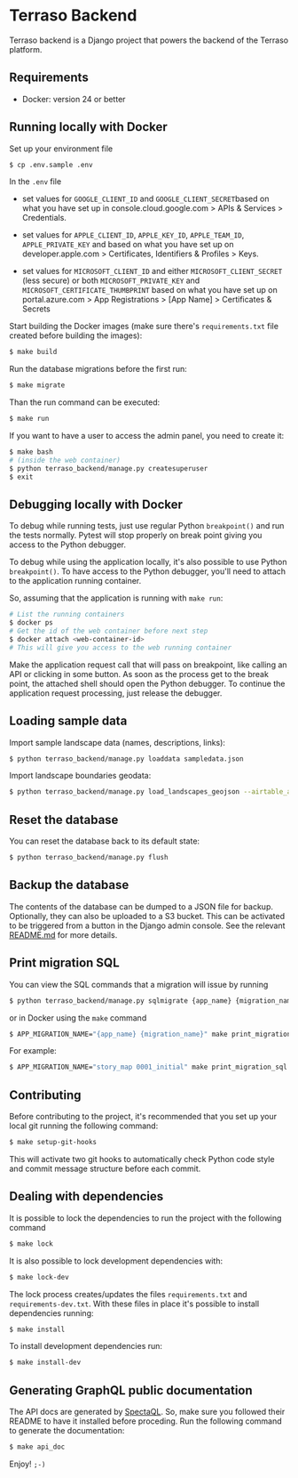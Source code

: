 # Terraso Backend

Terraso backend is a Django project that powers the backend of the Terraso
platform.

## Requirements

- Docker: version 24 or better

## Running locally with Docker

Set up your environment file

```sh
$ cp .env.sample .env
```

In the `.env` file

-   set values for `GOOGLE_CLIENT_ID` and `GOOGLE_CLIENT_SECRET`based on what you have set up in console.cloud.google.com > APIs & Services > Credentials.

-   set values for `APPLE_CLIENT_ID`, `APPLE_KEY_ID`, `APPLE_TEAM_ID`, `APPLE_PRIVATE_KEY` and based on what you have set up on developer.apple.com > Certificates, Identifiers & Profiles > Keys.

-   set values for `MICROSOFT_CLIENT_ID` and either `MICROSOFT_CLIENT_SECRET` (less secure) or both `MICROSOFT_PRIVATE_KEY` and `MICROSOFT_CERTIFICATE_THUMBPRINT` based on what you have set up on portal.azure.com > App Registrations > [App Name] > Certificates & Secrets

Start building the Docker images (make sure there's `requirements.txt`
file created before building the images):

```sh
$ make build
```

Run the database migrations before the first run:

```sh
$ make migrate
```

Than the run command can be executed:

```sh
$ make run
```

If you want to have a user to access the admin panel, you need to create
it:

```sh
$ make bash
# (inside the web container)
$ python terraso_backend/manage.py createsuperuser
$ exit
```

## Debugging locally with Docker

To debug while running tests, just use regular Python `breakpoint()` and
run the tests normally. Pytest will stop properly on break point giving
you access to the Python debugger.

To debug while using the application locally, it's also possible to use
Python `breakpoint()`. To have access to the Python debugger, you'll
need to attach to the application running container.

So, assuming that the application is running with `make run`:

```sh
# List the running containers
$ docker ps
# Get the id of the web container before next step
$ docker attach <web-container-id>
# This will give you access to the web running container
```

Make the application request call that will pass on breakpoint, like
calling an API or clicking in some button. As soon as the process get to
the break point, the attached shell should open the Python debugger. To
continue the application request processing, just release the debugger.

## Loading sample data

Import sample landscape data (names, descriptions, links):

```sh
$ python terraso_backend/manage.py loaddata sampledata.json
```

Import landscape boundaries geodata:

```sh
$ python terraso_backend/manage.py load_landscapes_geojson --airtable_api_key xxxxx
```

## Reset the database

You can reset the database back to its default state:

```sh
$ python terraso_backend/manage.py flush
```

## Backup the database

The contents of the database can be dumped to a JSON file for backup. Optionally, they can also be uploaded to a S3 bucket. This can be activated to be triggered from a button in the Django admin console. See the relevant [README.md](terraso_backend/apps/core/management/README.md) for more details.

## Print migration SQL

You can view the SQL commands that a migration will issue by running

```sh
$ python terraso_backend/manage.py sqlmigrate {app_name} {migration_name}
```

or in Docker using the `make` command

```sh
$ APP_MIGRATION_NAME="{app_name} {migration_name}" make print_migration_sql
```

For example:

```sh
$ APP_MIGRATION_NAME="story_map 0001_initial" make print_migration_sql
```

## Contributing

Before contributing to the project, it's recommended that you set up
your local git running the following command:

```sh
$ make setup-git-hooks
```

This will activate two git hooks to automatically check Python code
style and commit message structure before each commit.

## Dealing with dependencies

It is possible to lock the dependencies to run the project with the
following command

```sh
$ make lock
```

It is also possible to lock development dependencies with:

```sh
$ make lock-dev
```

The lock process creates/updates the files `requirements.txt` and
`requirements-dev.txt`. With these files in place it's possible to
install dependencies running:

```sh
$ make install
```

To install development dependencies run:

```sh
$ make install-dev
```

## Generating GraphQL public documentation

The API docs are generated by
[SpectaQL](https://github.com/anvilco/spectaql). So, make sure you
followed their README to have it installed before proceding. Run the
following command to generate the documentation:

```sh
$ make api_doc
```

Enjoy! `;-)`
